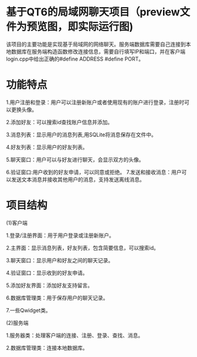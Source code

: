 # 基于QT6的局域网聊天项目（preview文件为预览图，即实际运行图)
该项目的主要功能是实现基于局域网的网络聊天。服务端数据库需要自己连接到本地数据库在服务端构造函数修改连接信息，需要自行填写IP和端口，并在客户端login.cpp中给出正确的#define ADDRESS  #define PORT。
# 功能特点 
1.用户注册和登录：用户可以注册新账户或者使用现有的账户进行登录，注册时可以更换头像。 

2.添加好友：可以搜索id查找账户信息并添加。

3.消息列表：显示用户的消息列表,用SQLite将消息保存在文件中。 

4.好友列表：显示用户的好友列表。

5.聊天窗口：用户可以与好友进行聊天，会显示双方的头像。 

6.验证窗口:用户收到的好友申请，可以同意或拒绝。 7.发送和接收消息：用户可以发送文本消息并接收其他用户的消息，支持发送离线消息。
# 项目结构
(1)客户端

1.登录/注册界面：用于用户登录或注册新账户。

2.主界面：显示消息列表，好友列表，包含简要信息，可以搜索id。 

3.聊天窗口：显示用户和好友之间的聊天记录。

4.验证窗口：显示收到的好友申请。

5.添加好友界面：添加好友支持留言。

6.数据库管理类：用于保存用户的聊天记录。

7.一些Qwidget类。

(2)服务端 

1.服务器类：处理客户端的连接、注册、登录、查找、消息。 

2.数据库管理类：连接本地数据库。
